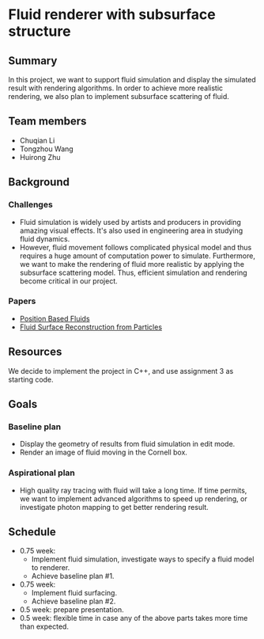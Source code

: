 # Fluid renderer with subsurface structure

## Summary
In this project, we want to support fluid simulation and display the simulated result with rendering algorithms. In order to achieve more realistic rendering, we also plan to implement subsurface scattering of fluid.

## Team members
+ Chuqian Li
+ Tongzhou Wang
+ Huirong Zhu

## Background
### Challenges
+ Fluid simulation is widely used by artists and producers in providing amazing visual effects. It's also used in engineering area in studying fluid dynamics.
+ However, fluid movement follows complicated physical model and thus requires a huge amount of computation power to simulate. Furthermore, we want to make the rendering of fluid more realistic by applying the subsurface scattering model. Thus, efficient simulation and rendering become critical in our project.

### Papers
+ [Position Based Fluids](http://mmacklin.com/pbf_sig_preprint.pdf)
+ [Fluid Surface Reconstruction
from Particles](https://www.cs.ubc.ca/~rbridson/docs/brentw_msc.pdf)

## Resources
We decide to implement the project in C++, and use assignment 3 as starting code.

## Goals
### Baseline plan
+ Display the geometry of results from fluid simulation in edit mode.
+ Render an image of fluid moving in the Cornell box.

### Aspirational plan
+ High quality ray tracing with fluid will take a long time. If time permits, we want to implement advanced algorithms to speed up rendering, or investigate photon mapping to get better rendering result.

## Schedule
+ 0.75 week:
	+ Implement fluid simulation, investigate ways to specify a fluid model to renderer.
	+ Achieve baseline plan #1.
+ 0.75 week:
	+ Implement fluid surfacing.
	+ Achieve baseline plan #2.
+ 0.5 week: prepare presentation.
+ 0.5 week: flexible time in case any of the above parts takes more time than expected.
